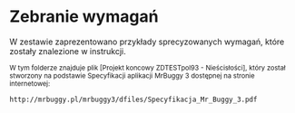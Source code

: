 # Zebranie wymagań  
W zestawie zaprezentowano przykłady sprecyzowanych wymagań, które zostały znalezione w instrukcji.  
  
<sup> W tym folderze znajduje plik [Projekt koncowy ZDTESTpol93 - Nieścisłości], który został stworzony na podstawie Specyfikacji aplikacji MrBuggy 3 dostępnej na stronie internetowej: </sup>
```
http://mrbuggy.pl/mrbuggy3/dfiles/Specyfikacja_Mr_Buggy_3.pdf
```  
